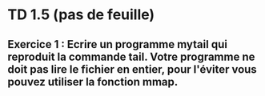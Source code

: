 # TD 1.5 (pas de feuille)

## Exercice 1 : Ecrire un programme mytail qui reproduit la commande tail. Votre programme ne doit pas lire le fichier en entier, pour l'éviter vous pouvez utiliser la fonction mmap.

